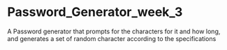 # Password_Generator_week_3

A Password generator that prompts for the characters for it and how long, and generates a set of random character according to the specifications
